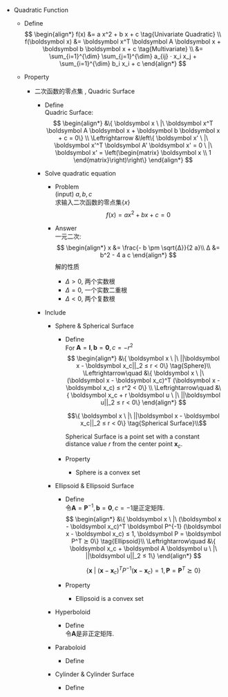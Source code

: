 * Quadratic Function
  - Define
    $$
    \begin{align*}
      f(x) &= a x^2 + b x + c  \tag{Univariate Quadratic}  \\
      f(\boldsymbol x) &= \boldsymbol x^T \boldsymbol A \boldsymbol x + \boldsymbol b \boldsymbol x + c  \tag{Multivariate}  \\
        &= \sum_{i=1}^{\dim} \sum_{j=1}^{\dim} a_{ij} · x_i x_j + \sum_{i=1}^{\dim} b_i x_i + c
    \end{align*}
    $$

  - Property
    * 二次函数的零点集 , Quadric Surface
      - Define  
        Quadric Surface:  
        $$
        \begin{align*}
          &\{ \boldsymbol x \ |\ \boldsymbol x^T \boldsymbol A \boldsymbol x + \boldsymbol b \boldsymbol x + c = 0\} \\
        \Leftrightarrow &\left\{ \boldsymbol x' \ |\ \boldsymbol x'^T \boldsymbol A' \boldsymbol x' = 0 \ |\  \boldsymbol x' = \left(\begin{matrix} \boldsymbol x \\ 1 \end{matrix}\right)\right\}
        \end{align*}
        $$

      - Solve quadratic equation
        - Problem  
          (input) $a, b, c$  
          求输入二次函数的零点集$\{x\}$  
          $$f(x) = a x^2 + b x + c = 0$$

        - Answer  
          一元二次:
          $$
          \begin{align*}
            x &= \frac{- b \pm \sqrt{Δ}}{2 a}\\
            Δ &= b^2 - 4 a c
          \end{align*}
          $$
          解的性质
          - $Δ > 0$, 两个实数根
          - $Δ = 0$, 一个实数二重根
          - $Δ < 0$, 两个复数根

      - Include
        * Sphere & Spherical Surface
          - Define  
            For $\boldsymbol A = \boldsymbol I, \boldsymbol b = \boldsymbol 0, c = -r^2$
            $$
            \begin{align*}
              &\{ \boldsymbol x \ |\ ||\boldsymbol x - \boldsymbol x_c||_2 ≤ r < 0\}  \tag{Sphere}\\
            \Leftrightarrow\quad &\{ \boldsymbol x \ |\ (\boldsymbol x - \boldsymbol x_c)^T (\boldsymbol x - \boldsymbol x_c) ≤ r^2 < 0\}  \\
            \Leftrightarrow\quad &\{ \boldsymbol x_c + r \boldsymbol u \ |\ ||\boldsymbol u||_2 ≤ r < 0\}
            \end{align*}
            $$

            $$\{ \boldsymbol x \ |\ ||\boldsymbol x - \boldsymbol x_c||_2 ≤ r < 0\}  \tag{Spherical Surface}\\$$

            Spherical Surface is a point set with a constant distance value $r$ from the center point $\boldsymbol x_c$.

          - Property
            - Sphere is a convex set

        * Ellipsoid & Ellipsoid Surface
          - Define  
            令$\boldsymbol A = \boldsymbol P^{-1}, \boldsymbol b = \boldsymbol 0, c = -1$是正定矩阵.
            $$
            \begin{align*}
              &\{ \boldsymbol x \ |\ (\boldsymbol x - \boldsymbol x_c)^T \boldsymbol P^{-1} (\boldsymbol x - \boldsymbol x_c) ≤ 1, \boldsymbol P = \boldsymbol P^T ⪰ 0\}  \tag{Ellipsoid}\\
              \Leftrightarrow\quad &\{ \boldsymbol x_c + \boldsymbol A \boldsymbol u \ |\ ||\boldsymbol u||_2 ≤ 1\}
            \end{align*}
            $$

            $$\{ \boldsymbol x \ |\ (\boldsymbol x - \boldsymbol x_c)^T P^{-1} (\boldsymbol x - \boldsymbol x_c) = 1, \boldsymbol P = \boldsymbol P^T ⪰ 0\}  \tag{Ellipsoid Surface}$$

          - Property
            - Ellipsoid is a convex set

        * Hyperboloid
          - Define  
            令$\boldsymbol A$是非正定矩阵.

        * Paraboloid
          - Define 

        * Cylinder & Cylinder Surface
          - Define
